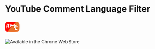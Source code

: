 # YouTube Comment Language Filter

![YouTube Comment Language Filter Icon](images/min-icon48.png)

![Available in the Chrome Web Store](https://developer.chrome.com/webstore/images/ChromeWebStore_BadgeWBorder_v2_496x150.png)